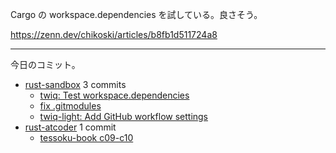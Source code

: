 Cargo の workspace.dependencies を試している。良さそう。

<https://zenn.dev/chikoski/articles/b8fb1d511724a8>

---

今日のコミット。

- [rust-sandbox](https://github.com/bouzuya/rust-sandbox) 3 commits
  - [twiq: Test workspace.dependencies](https://github.com/bouzuya/rust-sandbox/commit/30cb73b41fc48273b469a0382e120443fe6cb274)
  - [fix .gitmodules](https://github.com/bouzuya/rust-sandbox/commit/a5508a788a86f8ffe06aece9acd9ad1b424e02b3)
  - [twiq-light: Add GitHub workflow settings](https://github.com/bouzuya/rust-sandbox/commit/175a11f77d912568334676f34967d861677afd1a)
- [rust-atcoder](https://github.com/bouzuya/rust-atcoder) 1 commit
  - [tessoku-book c09-c10](https://github.com/bouzuya/rust-atcoder/commit/9de747e8f00e73551620e36ead065e3286500b68)
